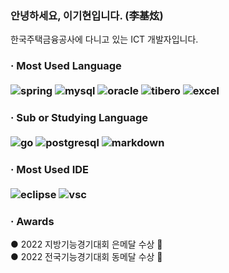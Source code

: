 ### 안녕하세요, 이기현입니다. (李基炫)

한국주택금융공사에 다니고 있는 ICT 개발자입니다.

<h3>· Most Used Language<br><br>
<img alt="spring" src="https://img.shields.io/badge/Spring-6DB33F?style=for-the-badge&logo=spring&logoColor=white"/>
<img alt="mysql" src="https://img.shields.io/badge/MySQL-00000F?style=for-the-badge&logo=mysql&logoColor=white"/> 
<img alt="oracle" src="https://img.shields.io/badge/Oracle-F80000?style=for-the-badge&logo=Oracle&logoColor=white"/>
<img alt="tibero" src="https://img.shields.io/badge/Tibero-ffffff?style=for-the-badge"/>
<img alt="excel" src="https://img.shields.io/badge/Microsoft_Excel-217346?style=for-the-badge&logo=microsoft-excel&logoColor=white"/>

<h3>· Sub or Studying Language<br><br>
<img alt="go" src="https://img.shields.io/badge/go-3776AB.svg?&style=for-the-badge&logo=go&logoColor=white"/>
<img alt="postgresql" src="https://img.shields.io/badge/PostgreSQL-316192?style=for-the-badge&logo=postgresql&logoColor=white"/>
<img alt="markdown" src="https://img.shields.io/badge/Markdown-000000?style=for-the-badge&logo=markdown&logoColor=white"/>
  
<h3>· Most Used IDE<br><br>
<img alt="eclipse" src="https://img.shields.io/badge/Eclipse-2C2255?style=for-the-badge&logo=eclipse&logoColor=white"/>
<img alt="vsc" src="https://img.shields.io/badge/Visual_Studio_Code-0078D4?style=for-the-badge&logo=visual%20studio%20code&logoColor=white"/>


<h3>· Awards<br></h3>
● 2022 지방기능경기대회 은메달 수상 🥈<br>
● 2022 전국기능경기대회 동메달 수상 🥉
